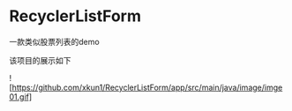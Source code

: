 # RecyclerListForm
一款类似股票列表的demo

该项目的展示如下


  ![https://github.com/xkun1/RecyclerListForm/app/src/main/java/image/imge01.gif]
